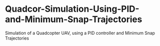 # Quadcor-Simulation-Using-PID-and-Minimum-Snap-Trajectories
Simulation of a Quadcopter UAV, using a PID controller and Minimum Snap Trajectories
